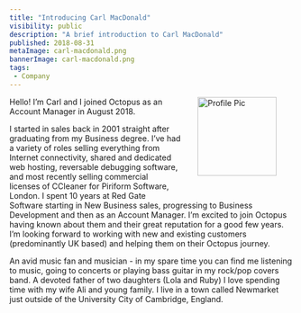 ```yaml
---
title: "Introducing Carl MacDonald"
visibility: public
description: "A brief introduction to Carl MacDonald"
published: 2018-08-31
metaImage: carl-macdonald.png
bannerImage: carl-macdonald.png
tags:
 - Company
---
```

<div style="float: right; margin: 30px; margin-top: 0">
<img alt="Profile Pic" src="https://i.octopus.com/site/team/CarlMac.jpg" height="140" width="140" />
</div>

Hello! I’m Carl and I joined Octopus as an Account Manager in August 2018. 

I started in sales back in 2001 straight after graduating from my Business degree. I’ve had a variety of roles selling everything from Internet connectivity, shared and dedicated web hosting, reversable debugging software, and most recently selling commercial licenses of CCleaner for Piriform Software, London. I spent 10 years at Red Gate Software starting in New Business sales, progressing to Business Development and then as an Account Manager. I’m excited to join Octopus having known about them and their great reputation for a good few years. I’m looking forward to working with new and existing customers (predominantly UK based) and helping them on their Octopus journey.

An avid music fan and musician - in my spare time you can find me listening to music, going to concerts or playing bass guitar in my rock/pop covers band. A devoted father of two daughters (Lola and Ruby) I love spending time with my wife Ali and young family. I live in a town called Newmarket just outside of the University City of Cambridge, England.